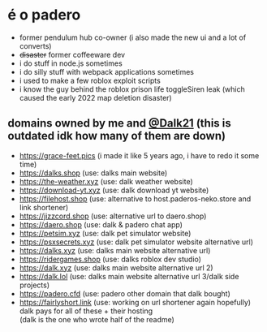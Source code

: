 # é o padero
+ former pendulum hub co-owner (i also made the new ui and a lot of converts)
+ ~~disaster~~ former coffeeware dev
+ i do stuff in node.js sometimes
+ i do silly stuff with webpack applications sometimes
+ i used to make a few roblox exploit scripts
+ i know the guy behind the roblox prison life toggleSiren leak (which caused the early 2022 map deletion disaster)


## domains owned by me and [@Dalk21](https://github.com/Dalk21) (this is outdated idk how many of them are down)
- https://grace-feet.pics (i made it like 5 years ago, i have to redo it some time)
- https://dalks.shop (use: dalks main website)
- https://the-weather.xyz (use: dalk weather website)
- https://download-yt.xyz (use: dalk download yt website)
- https://filehost.shop (use: alternative to host.paderos-neko.store and link shortener)
- https://jizzcord.shop (use: alternative url to daero.shop)
- https://daero.shop (use: dalk & padero chat app)
- https://petsim.xyz (use: dalk pet simulator website)
- https://psxsecrets.xyz (use: dalk pet simulator website alternative url)
- https://dalks.xyz (use: dalks main website alternative url)
- https://ridergames.shop (use: dalks roblox dev studio)
- https://dalk.xyz (use: dalks main website alternative url 2)
- https://dalk.lol (use: dalks main website alternative url 3/dalk side projects)
- https://padero.cfd (use: padero other domain that dalk bought)
- https://fairlyshort.link (use: working on url shortener again hopefully)\
dalk pays for all of these + their hosting\
(dalk is the one who wrote half of the readme)
